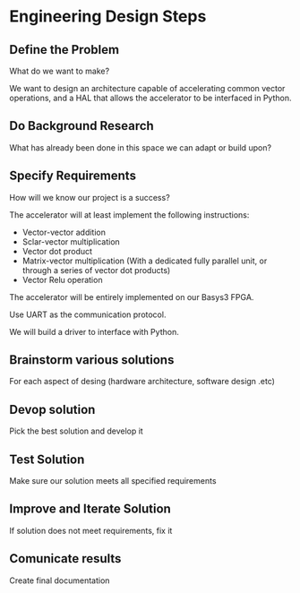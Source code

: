 # Engineering Design Steps

## Define the Problem

What do we want to make?

We want to design an architecture capable of accelerating common vector operations, and a HAL that allows the accelerator to be interfaced in Python.

## Do Background Research

What has already been done in this space we can adapt or build upon?

## Specify Requirements

How will we know our project is a success?

The accelerator will at least implement the following instructions:
* Vector-vector addition
* Sclar-vector multiplication
* Vector dot product
* Matrix-vector multiplication (With a dedicated fully parallel unit, or through a series of vector dot products)
* Vector Relu operation

The accelerator will be entirely implemented on our Basys3 FPGA.

Use UART as the communication protocol.

We will build a driver to interface with Python.
  

## Brainstorm various solutions

For each aspect of desing (hardware architecture, software design .etc) 

## Devop solution

Pick the best solution and develop it

## Test Solution

Make sure our solution meets all specified requirements

## Improve and Iterate Solution

If solution does not meet requirements, fix it

## Comunicate results

Create final documentation
